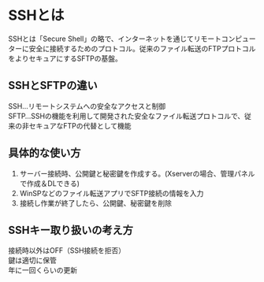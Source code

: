 # SSHとは
SSHとは「Secure Shell」の略で、インターネットを通じてリモートコンピューターに安全に接続するためのプロトコル。従来のファイル転送のFTPプロトコルをよりセキュアにするSFTPの基盤。

## SSHとSFTPの違い
SSH…リモートシステムへの安全なアクセスと制御<br>
SFTP…SSHの機能を利用して開発された安全なファイル転送プロトコルで、従来の非セキュアなFTPの代替として機能

## 具体的な使い方
1. サーバー接続時、公開鍵と秘密鍵を作成する。(Xserverの場合、管理パネルで作成＆DLできる)
2. WinSPなどのファイル転送アプリでSFTP接続の情報を入力
3. 接続し作業が終了したら、公開鍵、秘密鍵を削除

## SSHキー取り扱いの考え方
接続時以外はOFF（SSH接続を拒否）<br>
鍵は適切に保管<br>
年に一回くらいの更新
